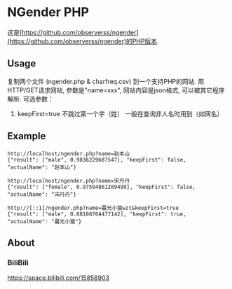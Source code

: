 # NGender PHP

这是[https://github.com/observerss/ngender](https://github.com/observerss/ngender)的PHP版本.

## Usage

复制两个文件 (ngender.php & charfreq.csv) 到一个支持PHP的网站.
用HTTP/GET请求网站, 参数是"name=xxx", 网站内容是json格式, 可以被其它程序解析.
可选参数：
1. keepFirst=true   不跳过第一个字（姓） 一般在查询非人名时用到（如网名）

## Example

```
http://localhost/ngender.php?name=赵本山
{"result": ["male", 0.9836229687547], "keepFirst": false, "actualName": "赵本山"}

http://localhost/ngender.php?name=宋丹丹
{"result": ["female", 0.97594861289499], "keepFirst": false, "actualName": "宋丹丹"}

http://[::1]/ngender.php?name=暮光小猿wzt&keepFirst=true
{"result": ["male", 0.88108764477142], "keepFirst": true, "actualName": "暮光小猿"}
```

## About

### BiliBili

https://space.bilibili.com/15858903